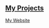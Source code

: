 ## <a href="hhtps://likarajo.github.io/MyProjects/" target="_blank">My Projects</a>  
  <a href="https://sites.google.com/site/likarajo" target="_blank">My Website</a>  
  
